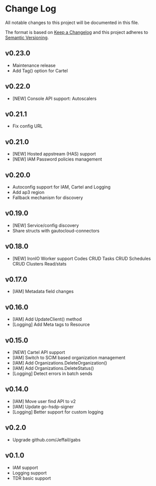# Change Log
All notable changes to this project will be documented in this file.

The format is based on [Keep a Changelog](http://keepachangelog.com/)
and this project adheres to [Semantic Versioning](http://semver.org/).

## v0.23.0
- Maintenance release
- Add Tag() option for Cartel

## v0.22.0
- [NEW] Console API support: Autoscalers

## v0.21.1
- Fix config URL

## v0.21.0
- [NEW] Hosted appstream (HAS) support
- [NEW] IAM Password policies management

## v0.20.0
- Autoconfig support for IAM, Cartel and Logging
- Add ap3 region
- Fallback mechanism for discovery

## v0.19.0
- [NEW] Service/config discovery
- Share structs with gautocloud-connectors

## v0.18.0
- [NEW] IronIO Worker support
  Codes CRUD
  Tasks CRUD
  Schedules CRUD
  Clusters Read/stats

## v0.17.0
- [IAM] Metadata field changes

## v0.16.0
- [IAM] Add UpdateClient() method 
- [Logging] Add Meta tags to Resource

## v0.15.0

- [NEW] Cartel API support
- [IAM] Switch to SCIM based organization management
- [IAM] Add Organizations.DeleteOrganization()
- [IAM] Add Organizations.DeleteStatus()
- [Logging] Detect errors in batch sends

## v0.14.0
- [IAM] Move user find API to v2
- [IAM] Update go-hsdp-signer
- [Logging] Better support for custom logging

## v0.2.0
- Upgrade github.com/Jeffail/gabs

## v0.1.0
- IAM support
- Logging support
- TDR basic support

[Unreleased]: https://github.com/philips-software/go-hsdp-api/compare/1.0.0...HEAD

